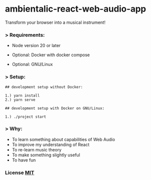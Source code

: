 # ambientalic-react-web-audio-app

Transform your browser into a musical instrument! 

### > Requirements:

* Node version 20 or later

* Optional: Docker with docker compose
* Optional: GNU/Linux

### > Setup:

```
## development setup without Docker:

1.) yarn install
2.) yarn serve
```

```
## development setup with Docker on GNU/Linux:

1.) ./project start
```

### > Why:

* To learn something about capabilities of Web Audio
* To improve my understanding of React
* To re-learn music theory
* To make something slightly useful
* To have fun

### License [MIT](https://github.com/aljazmc/ambientalic-react-web-audio-app/blob/main/LICENSE)
